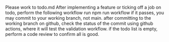 Please work to todo.md
After implementing a feature or ticking off a job on todo, perform the following workflow
run npm run workflow
if it passes, you may commit to your working branch, not main.
after committing to the working branch on github, check the status of the commit using github actions, where it will test the validation workflow.
if the todo list is empty, perform a code review to confirm all is good.